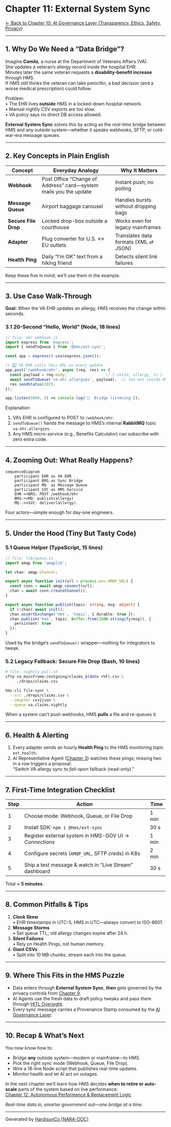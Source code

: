 # Chapter 11: External System Sync
[← Back to Chapter 10: AI Governance Layer (Transparency, Ethics, Safety, Privacy)](10_ai_governance_layer__transparency__ethics__safety__privacy__.md)

---

## 1. Why Do We Need a “Data Bridge”?

Imagine **Camila**, a nurse at the Department of Veterans Affairs (VA).  
She updates a veteran’s allergy record inside the hospital EHR.  
Minutes later the same veteran requests a **disability-benefit increase** through HMS.  
If HMS still thinks the veteran can take penicillin, a bad decision (and a worse medical prescription) could follow.

Problem:  
• The EHR lives **outside** HMS in a locked-down hospital network.  
• Manual nightly CSV exports are too slow.  
• VA policy says no direct DB access allowed.

**External System Sync** solves this by acting as the *real-time bridge* between HMS and any outside system—whether it speaks webhooks, SFTP, or cold-war-era message queues.

---

## 2. Key Concepts in Plain English

| Concept | Everyday Analogy | Why It Matters |
|---------|------------------|----------------|
| **Webhook** | Post Office “Change of Address” card—system mails you the update | Instant push; no polling |
| **Message Queue** | Airport baggage carousel | Handles bursts without dropping bags |
| **Secure File Drop** | Locked drop-box outside a courthouse | Works even for legacy mainframes |
| **Adapter** | Plug converter for U.S. ↔ EU outlets | Translates data formats (XML ⇄ JSON) |
| **Health Ping** | Daily “I’m OK” text from a hiking friend | Detects silent link failures |

Keep these five in mind; we’ll use them in the example.

---

## 3. Use Case Walk-Through  
**Goal:** When the VA EHR updates an allergy, HMS receives the change within seconds.

### 3.1 20-Second “Hello, World” (Node, 18 lines)

```js
// file: ehr_webhook.js
import express from 'express';
import { sendToQueue } from '@hms/ext-sync';

const app = express().use(express.json());

// 1️⃣ VA EHR calls this URL on every update
app.post('/webhook/ehr', async (req, res) => {
  const payload = req.body;                 // { vetId, allergy, ts }
  await sendToQueue('va.ehr.allergies', payload);  // fan-out inside HMS
  res.sendStatus(202);
});

app.listen(8080, () => console.log('🌉  Bridge listening'));
```

Explanation  
1. VA’s EHR is configured to POST to `/webhook/ehr`.  
2. `sendToQueue()` hands the message to HMS’s internal **RabbitMQ** topic `va.ehr.allergies`.  
3. Any HMS micro-service (e.g., Benefits Calculator) can subscribe with zero extra code.

---

## 4. Zooming Out: What Really Happens?

```mermaid
sequenceDiagram
    participant EHR as VA EHR
    participant BRG as Sync Bridge
    participant MQ  as Message Queue
    participant SVC as HMS Service
    EHR->>BRG: POST /webhook/ehr
    BRG->>MQ: publish(allergy)
    MQ-->>SVC: deliver(allergy)
```

Four actors—simple enough for day-one engineers.

---

## 5. Under the Hood (Tiny But Tasty Code)

### 5.1 Queue Helper (TypeScript, 15 lines)

```ts
// file: lib/queue.ts
import amqp from 'amqplib';

let chan: amqp.Channel;

export async function init(url = process.env.AMQP_URL) {
  const conn = await amqp.connect(url);
  chan = await conn.createChannel();
}

export async function publish(topic: string, msg: object) {
  if (!chan) await init();
  chan.assertExchange('hms', 'topic', { durable: true });
  chan.publish('hms', topic, Buffer.from(JSON.stringify(msg)), {
    persistent: true
  });
}
```

Used by the bridge’s `sendToQueue()` wrapper—nothing for integrators to tweak.

### 5.2 Legacy Fallback: Secure File Drop (Bash, 10 lines)

```bash
# file: nightly_pull.sh
sftp va_mainframe:/outgoing/claims_$(date +%F).csv \
     ./drops/claims.csv

hms-cli file-sync \
  --src ./drops/claims.csv \
  --adapter csv2json \
  --queue va.claims.nightly
```

When a system can’t push webhooks, HMS **pulls** a file and re-queues it.

---

## 6. Health & Alerting

1. Every adapter sends an hourly **Health Ping** to the HMS monitoring topic `ext.health`.  
2. AI Representative Agent ([Chapter 3](03_ai_representative_agent__hms_a2a__.md)) watches these pings; missing two in a row triggers a proposal:  
   “Switch VA allergy sync to *fail-open* fallback (read-only).”

---

## 7. First-Time Integration Checklist

| Step | Action | Time |
|------|--------|------|
| 1 | Choose mode: Webhook, Queue, or File Drop | 1 min |
| 2 | Install SDK: `npm i @hms/ext-sync` | 30 s |
| 3 | Register external system in HMS-GOV UI → *Connections* | 1 min |
| 4 | Configure secrets (`AMQP_URL`, SFTP creds) in K8s | 2 min |
| 5 | Ship a test message & watch in “Live Stream” dashboard | 30 s |

Total ≈ **5 minutes**.

---

## 8. Common Pitfalls & Tips

1. **Clock Skew**  
   • EHR timestamps in UTC-5, HMS in UTC—always convert to ISO-8601.  
2. **Message Storms**  
   • Set queue TTL; old allergy changes expire after 24 h.  
3. **Silent Failures**  
   • Rely on Health Pings, not human memory.  
4. **Giant CSVs**  
   • Split into 10 MB chunks; stream each into the queue.

---

## 9. Where This Fits in the HMS Puzzle

* Data enters through **External System Sync**, **then** gets governed by the privacy controls from [Chapter 9](09_data_privacy___compliance_framework_.md).  
* AI Agents use the fresh data to draft policy tweaks and pass them through [HITL Oversight](04_human_in_the_loop__hitl__oversight_.md).  
* Every sync message carries a Provenance Stamp consumed by the [AI Governance Layer](10_ai_governance_layer__transparency__ethics__safety__privacy__.md).

---

## 10. Recap & What’s Next

You now know how to:

* Bridge **any** outside system—modern or mainframe—to HMS.  
* Pick the right sync mode (Webhook, Queue, File Drop).  
* Wire a 18-line Node script that publishes real-time updates.  
* Monitor health and let AI act on outages.

In the next chapter we’ll learn how HMS decides **when to retire or auto-scale** parts of the system based on live performance:  
[Chapter 12: Autonomous Performance & Replacement Logic](12_autonomous_performance___replacement_logic_.md)

*Real-time data in, smarter government out—one bridge at a time.*

---

Generated by [HardisonCo [NARA-DOC]](https://github.com/The-Pocket/Tutorial-Codebase-Knowledge)